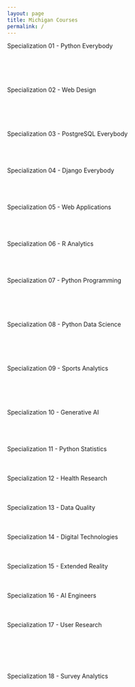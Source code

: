 ```yaml
---
layout: page
title: Michigan Courses
permalink: /
---
```


<div class="block" style="grid-template-columns: 1fr 1fr;">
  <div class="btn text">
    <div class="btn name">Specialization 01 - Python Everybody</div>
    <div class="row" style="grid-template-columns: 1fr 1fr 1fr 1fr 1fr;">
      <a href="/07-Michigan/MI01/" class="btn box1"><br></a>
      <a href="/07-Michigan/MI02/" class="btn box1"><br></a>
      <a href="/07-Michigan/MI03/" class="btn box1"><br></a>
      <a href="/07-Michigan/MI04/" class="btn box1"><br></a>
      <a href="/07-Michigan/MI05/" class="btn box1"><br></a>
    </div>
  </div>
  <div class="btn text">
    <div class="btn name">Specialization 02 - Web Design</div>
    <div class="row" style="grid-template-columns: 1fr 1fr 1fr 1fr 1fr;">
      <a href="/07-Michigan/MI06/" class="btn box2"><br></a>
      <a href="/07-Michigan/MI07/" class="btn box2"><br></a>
      <a href="/07-Michigan/MI08/" class="btn box2"><br></a>
      <a href="/07-Michigan/MI09/" class="btn box2"><br></a>
      <a href="/07-Michigan/MI10/" class="btn box2"><br></a>
    </div>
  </div>
</div>

<div class="block" style="grid-template-columns: 1fr 1fr;">
  <div class="btn text">
    <div class="btn name">Specialization 03 - PostgreSQL Everybody</div>
    <div class="row" style="grid-template-columns: 1fr 1fr 1fr 1fr;">
      <a href="/07-Michigan/MI11/" class="btn box2"><br></a>
      <a href="/07-Michigan/MI12/" class="btn box2"><br></a>
      <a href="/07-Michigan/MI13/" class="btn box2"><br></a>
      <a href="/07-Michigan/MI14/" class="btn box2"><br></a>
    </div>
  </div>
  <div class="btn text">
    <div class="btn name">Specialization 04 - Django Everybody</div>
    <div class="row" style="grid-template-columns: 1fr 1fr 1fr 1fr;">
      <a href="/07-Michigan/MI15/" class="btn box1"><br></a>
      <a href="/07-Michigan/MI16/" class="btn box1"><br></a>
      <a href="/07-Michigan/MI17/" class="btn box1"><br></a>
      <a href="/07-Michigan/MI18/" class="btn box1"><br></a>
    </div>
  </div>
</div>

<div class="block" style="grid-template-columns: 1fr 1fr;">
  <div class="btn text">
    <div class="btn name">Specialization 05 - Web Applications</div>
    <div class="row" style="grid-template-columns: 1fr 1fr 1fr 1fr;">
      <a href="/07-Michigan/MI19/" class="btn box1"><br></a>
      <a href="/07-Michigan/MI20/" class="btn box1"><br></a>
      <a href="/07-Michigan/MI21/" class="btn box1"><br></a>
      <a href="/07-Michigan/MI22/" class="btn box1"><br></a>
    </div>
  </div>
  <div class="btn text">
    <div class="btn name">Specialization 06 - R Analytics</div>
    <div class="row" style="grid-template-columns: 1fr 1fr 1fr 1fr;">
      <a href="/07-Michigan/MI23/" class="btn box2"><br></a>
      <a href="/07-Michigan/MI24/" class="btn box2"><br></a>
      <a href="/07-Michigan/MI25/" class="btn box2"><br></a>
      <a href="/07-Michigan/MI26/" class="btn box2"><br></a>
    </div>
  </div>
</div>

<div class="block" style="grid-template-columns: 1fr 1fr;">
  <div class="btn text">
    <div class="btn name">Specialization 07 - Python Programming</div>
    <div class="row" style="grid-template-columns: 1fr 1fr 1fr 1fr 1fr;">
      <a href="/07-Michigan/MI27/" class="btn box2"><br></a>
      <a href="/07-Michigan/MI28/" class="btn box2"><br></a>
      <a href="/07-Michigan/MI29/" class="btn box2"><br></a>
      <a href="/07-Michigan/MI30/" class="btn box2"><br></a>
      <a href="/07-Michigan/MI31/" class="btn box2"><br></a>
    </div>
  </div>
  <div class="btn text">
    <div class="btn name">Specialization 08 - Python Data Science</div>
    <div class="row" style="grid-template-columns: 1fr 1fr 1fr 1fr 1fr;">
      <a href="/07-Michigan/MI32/" class="btn box1"><br></a>
      <a href="/07-Michigan/MI33/" class="btn box1"><br></a>
      <a href="/07-Michigan/MI34/" class="btn box1"><br></a>
      <a href="/07-Michigan/MI35/" class="btn box1"><br></a>
      <a href="/07-Michigan/MI36/" class="btn box1"><br></a>
    </div>
  </div>
</div>

<div class="block" style="grid-template-columns: 1fr 1fr;">
  <div class="btn text">
    <div class="btn name">Specialization 09 - Sports Analytics</div>
    <div class="row" style="grid-template-columns: 1fr 1fr 1fr 1fr 1fr;">
      <a href="/07-Michigan/MI37/" class="btn box1"><br></a>
      <a href="/07-Michigan/MI38/" class="btn box1"><br></a>
      <a href="/07-Michigan/MI39/" class="btn box1"><br></a>
      <a href="/07-Michigan/MI40/" class="btn box1"><br></a>
      <a href="/07-Michigan/MI41/" class="btn box1"><br></a>
    </div>
  </div>
  <div class="btn text">
    <div class="btn name">Specialization 10 - Generative AI</div>
    <div class="row" style="grid-template-columns: 1fr 1fr 1fr 1fr;">
      <a href="/07-Michigan/MI42/" class="btn box2"><br></a>
      <a href="/07-Michigan/MI43/" class="btn box2"><br></a>
      <a href="/07-Michigan/MI44/" class="btn box2"><br></a>
      <a href="/07-Michigan/MI45/" class="btn box2"><br></a>
    </div>
  </div>
</div>

<div class="block" style="grid-template-columns: 1fr 1fr;">
  <div class="btn text">
    <div class="btn name">Specialization 11 - Python Statistics</div>
    <div class="row" style="grid-template-columns: 1fr 1fr 1fr;">
      <a href="/07-Michigan/MI46/" class="btn box2"><br></a>
      <a href="/07-Michigan/MI47/" class="btn box2"><br></a>
      <a href="/07-Michigan/MI48/" class="btn box2"><br></a>
    </div>
  </div>
  <div class="btn text">
    <div class="btn name">Specialization 12 - Health Research</div>
    <div class="row" style="grid-template-columns: 1fr 1fr 1fr;">
      <a href="/07-Michigan/MI49/" class="btn box1"><br></a>
      <a href="/07-Michigan/MI50/" class="btn box1"><br></a>
      <a href="/07-Michigan/MI51/" class="btn box1"><br></a>
    </div>
  </div>
</div>

<div class="block" style="grid-template-columns: 1fr 1fr;">
  <div class="btn text">
    <div class="btn name">Specialization 13 - Data Quality</div>
    <div class="row" style="grid-template-columns: 1fr 1fr 1fr;">
      <a href="/07-Michigan/MI52/" class="btn box1"><br></a>
      <a href="/07-Michigan/MI53/" class="btn box1"><br></a>
      <a href="/07-Michigan/MI53/" class="btn box1"><br></a>
    </div>
  </div>
  <div class="btn text">
    <div class="btn name">Specialization 14 - Digital Technologies</div>
    <div class="row" style="grid-template-columns: 1fr 1fr 1fr;">
      <a href="/07-Michigan/MI55/" class="btn box2"><br></a>
      <a href="/07-Michigan/MI56/" class="btn box2"><br></a>
      <a href="/07-Michigan/MI57/" class="btn box2"><br></a>
    </div>
  </div>
</div>

<div class="block" style="grid-template-columns: 1fr 1fr;">
  <div class="btn text">
    <div class="btn name">Specialization 15 - Extended Reality</div>
    <div class="row" style="grid-template-columns: 1fr 1fr 1fr;">
      <a href="/07-Michigan/MI58/" class="btn box1"><br></a>
      <a href="/07-Michigan/MI59/" class="btn box1"><br></a>
      <a href="/07-Michigan/MI60/" class="btn box1"><br></a>
    </div>
  </div>
  <div class="btn text">
    <div class="btn name">Specialization 16 - AI Engineers</div>
    <div class="row" style="grid-template-columns: 1fr 1fr 1fr;">
      <a href="/07-Michigan/MI61/" class="btn box1"><br></a>
      <a href="/07-Michigan/MI62/" class="btn box1"><br></a>
      <a href="/07-Michigan/MI63/" class="btn box1"><br></a>
    </div>
  </div>
</div>

<div class="block" style="grid-template-columns: 1fr 1fr;">
  <div class="btn text">
    <div class="btn name">Specialization 17 - User Research</div>
    <div class="row" style="grid-template-columns: 1fr 1fr 1fr;">
      <a href="/07-Michigan/MI64/" class="btn box2"><br></a>
      <a href="/07-Michigan/MI65/" class="btn box2"><br></a>
      <a href="/07-Michigan/MI66/" class="btn box2"><br></a>
      <a href="/07-Michigan/MI67/" class="btn box1"><br></a>
      <a href="/07-Michigan/MI68/" class="btn box1"><br></a>
      <a href="/07-Michigan/MI69/" class="btn box1"><br></a>
    </div>
  </div>
  <div class="btn text">
    <div class="btn name">Specialization 18 - Survey Analytics </div>
    <div class="row" style="grid-template-columns: 1fr 1fr 1fr;">
      <a href="/07-Michigan/MI06/" class="btn box1"><br></a>
      <a href="/07-Michigan/MI07/" class="btn box1"><br></a>
      <a href="/07-Michigan/MI08/" class="btn box1"><br></a>
      <a href="/07-Michigan/MI09/" class="btn box2"><br></a>
      <a href="/07-Michigan/MI10/" class="btn box2"><br></a>
      <a href="/07-Michigan/MI05/" class="btn box2"><br></a>
    </div>
  </div>
</div>
